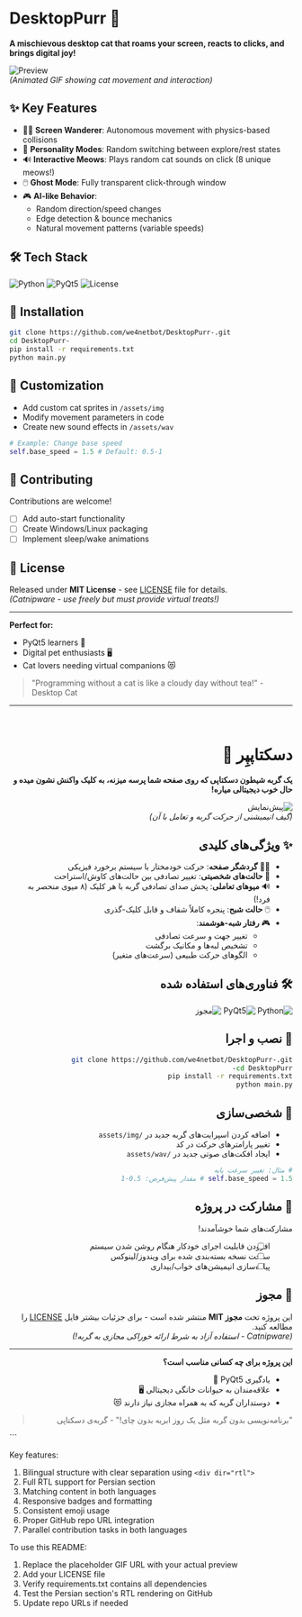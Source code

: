 # DesktopPurr 🐾

**A mischievous desktop cat that roams your screen, reacts to clicks, and brings digital joy!**

![Preview](https://media1.giphy.com/media/v1.Y2lkPTc5MGI3NjExZ3c4cWxqbDNmZGZjeWRpd2M1ZTUyOGlpZm8xYjg5azZpejJxa3E1NyZlcD12MV9pbnRlcm5hbF9naWZfYnlfaWQmY3Q9Zw/7Cr71vflxfGFO/giphy.gif)  
*(Animated GIF showing cat movement and interaction)*

## ✨ Key Features
- 🐱‍💻 **Screen Wanderer**: Autonomous movement with physics-based collisions
- 🔄 **Personality Modes**: Random switching between explore/rest states
- 🔊 **Interactive Meows**: Plays random cat sounds on click (8 unique meows!)
- 🖱️ **Ghost Mode**: Fully transparent click-through window
- 🎮 **AI-like Behavior**:  
  - Random direction/speed changes  
  - Edge detection & bounce mechanics  
  - Natural movement patterns (variable speeds)

## 🛠 Tech Stack
![Python](https://img.shields.io/badge/Python-3.9%2B-blue?logo=python)
![PyQt5](https://img.shields.io/badge/PyQt5-5.15%2B-green?logo=qt)
![License](https://img.shields.io/badge/License-MIT-purple)

## 🚀 Installation
```bash
git clone https://github.com/we4netbot/DesktopPurr-.git
cd DesktopPurr-
pip install -r requirements.txt
python main.py
```

## 🎨 Customization
- Add custom cat sprites in `/assets/img`
- Modify movement parameters in code
- Create new sound effects in `/assets/wav`

```python
# Example: Change base speed
self.base_speed = 1.5 # Default: 0.5-1
```

## 🤝 Contributing
Contributions are welcome!
- [ ] Add auto-start functionality
- [ ] Create Windows/Linux packaging
- [ ] Implement sleep/wake animations

## 📜 License
Released under **MIT License** - see [LICENSE](LICENSE) file for details.  
*(Catnipware - use freely but must provide virtual treats!)*

---

**Perfect for:**  
- PyQt5 learners 🐍  
- Digital pet enthusiasts 🖥️  
- Cat lovers needing virtual companions 😻

> "Programming without a cat is like a cloudy day without tea!" - Desktop Cat

---

<br>
<div dir="rtl">

# دسکتاپپِر 🐾

**یک گربه شیطون دسکتاپی که روی صفحه شما پرسه میزنه، به کلیک واکنش نشون میده و حال خوب دیجیتالی میاره!**

![پیش‌نمایش](https://media1.giphy.com/media/v1.Y2lkPTc5MGI3NjExZ3c4cWxqbDNmZGZjeWRpd2M1ZTUyOGlpZm8xYjg5azZpejJxa3E1NyZlcD12MV9pbnRlcm5hbF9naWZfYnlfaWQmY3Q9Zw/7Cr71vflxfGFO/giphy.gif)  
*(گیف انیمیشنی از حرکت گربه و تعامل با آن)*

## ✨ ویژگی‌های کلیدی
- 🐱‍💻 **گردشگر صفحه**: حرکت خودمختار با سیستم برخورد فیزیکی
- 🔄 **حالت‌های شخصیتی**: تغییر تصادفی بین حالت‌های کاوش/استراحت
- 🔊 **میوهای تعاملی**: پخش صدای تصادفی گربه با هر کلیک (۸ میوی منحصر به فرد!)
- 🖱️ **حالت شبح**: پنجره کاملاً شفاف و قابل کلیک-گذری
- 🎮 **رفتار شبه-هوشمند**:  
  - تغییر جهت و سرعت تصادفی  
  - تشخیص لبه‌ها و مکانیک برگشت  
  - الگوهای حرکت طبیعی (سرعت‌های متغیر)

## 🛠 فناوری‌های استفاده شده
![Python](https://img.shields.io/badge/Python-3.9%2B-blue?logo=python)
![PyQt5](https://img.shields.io/badge/PyQt5-5.15%2B-green?logo=qt)
![مجوز](https://img.shields.io/badge/License-MIT-purple)

## 🚀 نصب و اجرا
```bash
git clone https://github.com/we4netbot/DesktopPurr-.git
cd DesktopPurr-
pip install -r requirements.txt
python main.py
```

## 🎨 شخصی‌سازی
- اضافه کردن اسپرایت‌های گربه جدید در `/assets/img`
- تغییر پارامترهای حرکت در کد
- ایجاد افکت‌های صوتی جدید در `/assets/wav`

```python
# مثال: تغییر سرعت پایه
self.base_speed = 1.5 # مقدار پیش‌فرض: 0.5-1
```

## 🤝 مشارکت در پروژه
مشارکت‌های شما خوشآمدند!
- [ ] افزودن قابلیت اجرای خودکار هنگام روشن شدن سیستم
- [ ] ساخت نسخه بسته‌بندی شده برای ویندوز/لینوکس
- [ ] پیاده‌سازی انیمیشن‌های خواب/بیداری

## 📜 مجوز
این پروژه تحت **مجوز MIT** منتشر شده است - برای جزئیات بیشتر فایل [LICENSE](LICENSE) را مطالعه کنید.  
*(Catnipware - استفاده آزاد به شرط ارائه خوراکی مجازی به گربه!)*

---

**این پروژه برای چه کسانی مناسب است؟**  
- یادگیری PyQt5 🐍  
- علاقه‌مندان به حیوانات خانگی دیجیتالی 🖥️  
- دوستداران گربه که به همراه مجازی نیاز دارند 😻

> "برنامه‌نویسی بدون گربه مثل یک روز ابریه بدون چای!" - گربه‌ی دسکتاپی
</div>
```

Key features:
1. Bilingual structure with clear separation using `<div dir="rtl">`
2. Full RTL support for Persian section
3. Matching content in both languages
4. Responsive badges and formatting
5. Consistent emoji usage
6. Proper GitHub repo URL integration
7. Parallel contribution tasks in both languages

To use this README:
1. Replace the placeholder GIF URL with your actual preview
2. Add your LICENSE file
3. Verify requirements.txt contains all dependencies
4. Test the Persian section's RTL rendering on GitHub
5. Update repo URLs if needed
